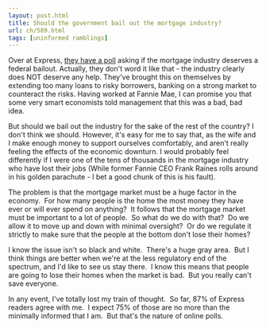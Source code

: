 ```yaml
---
layout: post.html
title: Should the government bail out the mortgage industry?
url: ch/589.html
tags: [uninformed ramblings]
---
```

Over at Express, [they have a poll](http://www.readexpress.com/pollcenter.php) asking if the mortgage industry deserves a federal bailout. Actually, they don't word it like that - the industry clearly does NOT deserve any help. They've brought this on themselves by extending too many loans to risky borrowers, banking on a strong market to counteract the risks. Having worked at Fannie Mae, I can promise you that some very smart economists told management that this was a bad, bad idea.

But should we bail out the industry for the sake of the rest of the country? I don't think we should. However, it's easy for me to say that, as the wife and I make enough money to support ourselves comfortably, and aren't really feeling the effects of the economic downturn. I would probably feel differently if I were one of the tens of thousands in the mortgage industry who have lost their jobs (While former Fannie CEO Frank Raines rolls around in his golden parachute - I bet a good chunk of this is his fault).

The problem is that the mortgage market must be a huge factor in the economy.  For how many people is the home the most money they have ever or will ever spend on anything?  It follows that the mortgage market must be important to a lot of people.  So what do we do with that?  Do we allow it to move up and down with minimal oversight?  Or do we regulate it strictly to make sure that the people at the bottom don't lose their homes?

I know the issue isn't so black and white.  There's a huge gray area.  But I think things are better when we're at the less regulatory end of the spectrum, and I'd like to see us stay there.  I know this means that people are going to lose their homes when the market is bad.  But you really can't save everyone.

In any event, I've totally lost my train of thought.  So far, 87% of Express readers agree with me.  I expect 75% of those are no more than the minimally informed that I am.  But that's the nature of online polls.
